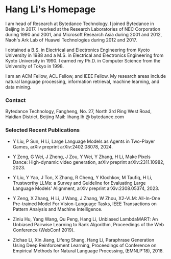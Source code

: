 # Hang Li's Homepage

I am head of Research at Bytedance Technology. I joined Bytedance in Beijing in 2017.  I worked at the Research Laboratories of NEC Corporation during 1990 and 2001, and Microsoft Research Asia during 2001 and 2012, Naoh's Ark Lab of Huawei Technologies during 2012 and 2017.

I obtained a B.S. in Electrical and Electronics Engineering from Kyoto University in 1988 and a M.S. in Electrical and Electronics Engineering from Kyoto University in 1990. I earned my Ph.D. in Computer Science from the University of Tokyo in 1998.

I am an ACM Fellow, ACL Fellow, and IEEE Fellow. My research areas include natural language processing, information retrieval, machine learning, and data mining.

### Contact

Bytedance Technology,
Fangheng,  No. 27,  North 3rd Ring West Road, Haidian District, Beijing
Mail: lihang.lh @ bytedance.com

### Selected Recent Publications

* Y Liu, P Sun, H Li, Large Language Models as Agents in Two-Player Games, arXiv preprint arXiv:2402.08078, 2024.

* Y Zeng, G Wei, J Zheng, J Zou, Y Wei, Y Zhang, H Li, Make Pixels Dance: High-dynamic video generation, arXiv preprint arXiv:2311.10982, 2023.

* Y Liu, Y Yao, J Ton, X Zhang, R Cheng, Y Klochkov, M Taufiq, H Li, Trustworthy LLMs: a Survey and Guideline for Evaluating Large Language Models' Alignment, arXiv preprint arXiv:2308.05374, 2023.

* Y Zeng, X Zhang, H Li, J Wang, J Zhang, W Zhou,  X2-VLM: All-In-One Pre-trained Model For Vision-Language Tasks, IEEE Transactions on Pattern Analysis and Machine Intelligence.

* Ziniu Hu, Yang Wang, Qu Peng, Hang Li, Unbiased LambdaMART: An Unbiased Pairwise Learning to Rank Algorithm, Proceedings of the Web Conference (WebConf 2019). 

* Zichao Li, Xin Jiang, Lifeng Shang, Hang Li, Paraphrase Generation Using Deep Reinforcement Learning, Proceedings of Conference on Empirical Methods for Natural Language Processing, (EMNLP'18), 2018.


